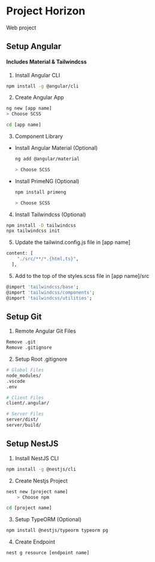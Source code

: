 # Project Horizon

Web project

## Setup Angular

#### Includes Material & Tailwindcss

1. Install Angular CLI

```bash
npm install -g @angular/cli
```

2. Create Angular App

```bash
ng new [app name]
> Choose SCSS

cd [app name]
```

3. Component Library

- Install Angular Material (Optional)

  ```bash
  ng add @angular/material

  > Choose SCSS
  ```

- Install PrimeNG (Optional)

  ```bash
  npm install primeng

  > Choose SCSS
  ```

4. Install Tailwindcss (Optional)

```bash
npm install -D tailwindcss
npx tailwindcss init
```

5. Update the tailwind.config.js file in [app name]

```bash
content: [
    "./src/**/*.{html,ts}",
  ],
```

5. Add to the top of the styles.scss file in [app name]/src

```bash
@import 'tailwindcss/base';
@import 'tailwindcss/components';
@import 'tailwindcss/utilities';
```

## Setup Git

1. Remote Angular Git Files

```bash
Remove .git
Remove .gitignore
```

2. Setup Root .gitignore

```bash
# Global Files
node_modules/
.vscode
.env

# Client Files
client/.angular/

# Server Files
server/dist/
server/build/
```

## Setup NestJS

1. Install NestJS CLI

```bash
npm install -g @nestjs/cli
```

2. Create Nestjs Project

```bash
nest new [project name]
    > Choose npm

cd [project name]
```

3. Setup TypeORM (Optional)
```bash
npm install @nestjs/typeorm typeorm pg
```

4. Create Endpoint

```bash
nest g resource [endpoint name]
```

